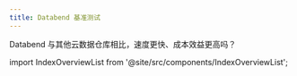 ```yaml
---
title: Databend 基准测试
---
```


Databend 与其他云数据仓库相比，速度更快、成本效益更高吗？

import IndexOverviewList from '@site/src/components/IndexOverviewList';

<IndexOverviewList />
